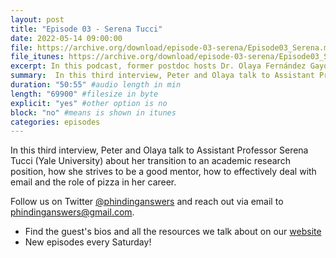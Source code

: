```yaml
---
layout: post
title: "Episode 03 - Serena Tucci"
date: 2022-05-14 09:00:00
file: https://archive.org/download/episode-03-serena/Episode03_Serena.mp3
file_itunes: https://archive.org/download/episode-03-serena/Episode03_Serena.mp3
excerpt: In this podcast, former postdoc hosts Dr. Olaya Fernández Gayol and Dr. Peter Myers address the questions around the postdoc position with a panel of guests spanning career stages, choices and geographical locations.Let’s PhinD some answers together! In this third interview, Peter and Olaya talk to Assistant Professor Serena Tucci (Yale University) about her transition to an academic research position, how she strives to be a good mentor, how to effectively deal with email and the role of pizza in her career.
summary:  In this third interview, Peter and Olaya talk to Assistant Professor Serena Tucci (Yale University) about her transition to an academic research position, how she strives to be a good mentor, how to effectively deal with email and the role of pizza in her career. Follow us on Twitter @phindinganswers and reach out via email to phindinganswers@gmail.com.
duration: "50:55" #audio length in min
length: "69900" #filesize in byte
explicit: "yes" #other option is no
block: "no" #means is shown in itunes
categories: episodes
---
```


In this third interview, Peter and Olaya talk to Assistant Professor Serena Tucci (Yale University) about her transition to an academic research position, how she strives to be a good mentor, how to effectively deal with email and the role of pizza in her career.

Follow us on Twitter [@phindinganswers](https://twitter.com/phindinganswers) and reach out via email to [phindinganswers@gmail.com](mailto:phindinganswers@gmail.com).

* Find the guest's bios and all the resources we talk about on our [website](https://phindinganswers.github.io)
* New episodes every Saturday!

